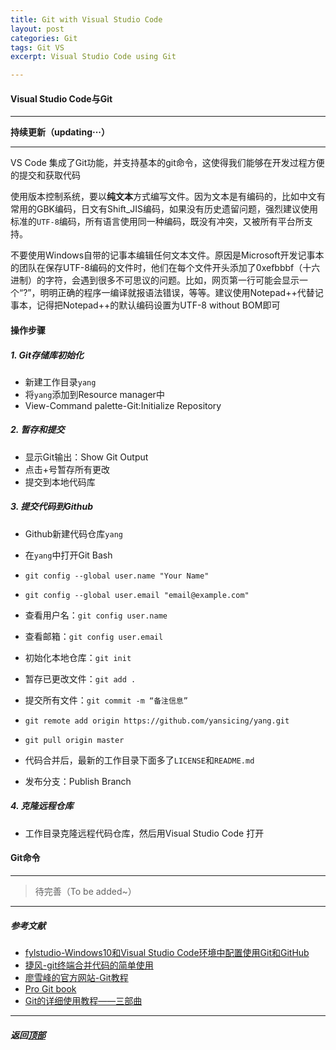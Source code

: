 ```yaml
---
title: Git with Visual Studio Code
layout: post
categories: Git
tags: Git VS
excerpt: Visual Studio Code using Git

---
```

#### Visual Studio Code与Git <span id="home">
---

__持续更新（updating···）__

---
VS Code 集成了Git功能，并支持基本的git命令，这使得我们能够在开发过程方便的提交和获取代码

使用版本控制系统，要以**纯文本**方式编写文件。因为文本是有编码的，比如中文有常用的GBK编码，日文有Shift_JIS编码，如果没有历史遗留问题，强烈建议使用标准的`UTF-8`编码，所有语言使用同一种编码，既没有冲突，又被所有平台所支持。

不要使用Windows自带的记事本编辑任何文本文件。原因是Microsoft开发记事本的团队在保存UTF-8编码的文件时，他们在每个文件开头添加了0xefbbbf（十六进制）的字符，会遇到很多不可思议的问题。比如，网页第一行可能会显示一个“?”，明明正确的程序一编译就报语法错误，等等。建议使用Notepad++代替记事本，记得把Notepad++的默认编码设置为UTF-8 without BOM即可

#### 操作步骤

##### 1. Git存储库初始化
* 新建工作目录`yang`
* 将`yang`添加到Resource manager中
* View-Command palette-Git:Initialize Repository

##### 2. 暂存和提交
* 显示Git输出：Show Git Output
* 点击+号暂存所有更改
* 提交到本地代码库

##### 3. 提交代码到Github

* Github新建代码仓库`yang`
* 在`yang`中打开Git Bash
* `git config --global user.name "Your Name"`
* `git config --global user.email "email@example.com"`
* 查看用户名：`git config user.name`
* 查看邮箱：`git config user.email`

* 初始化本地仓库：`git init`
* 暂存已更改文件：`git add . `
* 提交所有文件：`git commit -m “备注信息”`












* ```git remote add origin https://github.com/yansicing/yang.git```
* ```git pull origin master```
* 代码合并后，最新的工作目录下面多了`LICENSE`和`README.md`
* 发布分支：Publish Branch
##### 4. 克隆远程仓库
* 工作目录克隆远程代码仓库，然后用Visual Studio Code 打开

#### Git命令






---

> 待完善（To be added~）

---


##### 参考文献 <span id="4">
- [fylstudio-Windows10和Visual Studio Code环境中配置使用Git和GitHub](https://blog.csdn.net/fylstudio/article/details/79106331)
- [捷风-git终端合并代码的简单使用](https://www.jianshu.com/p/220c6846badf)
- [廖雪峰的官方网站-Git教程](https://www.liaoxuefeng.com/wiki/896043488029600/896827951938304)
- [Pro Git book](https://git-scm.com/book/zh/v2)
- [Git的详细使用教程——三部曲](https://blog.csdn.net/oman001/article/details/80208632)









---
##### **返回[顶部](#home)**